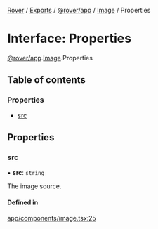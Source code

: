 [Rover](../README.md) / [Exports](../modules.md) / [@rover/app](../modules/_rover_app.md) / [Image](../modules/_rover_app.Image.md) / Properties

# Interface: Properties

[@rover/app](../modules/_rover_app.md).[Image](../modules/_rover_app.Image.md).Properties

## Table of contents

### Properties

- [src](_rover_app.Image.Properties.md#src)

## Properties

### src

• **src**: `string`

The image source.

#### Defined in

[app/components/image.tsx:25](https://github.com/kasperisager/rover/blob/c631f0f/app/components/image.tsx#L25)
